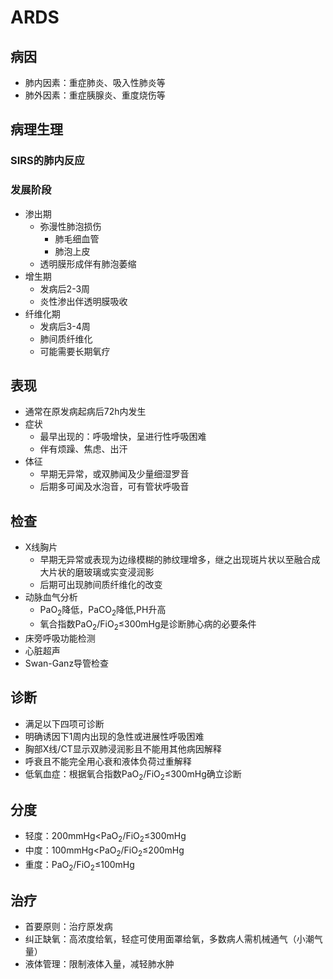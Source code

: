 # ARDS
## 病因
 - 肺内因素：重症肺炎、吸入性肺炎等
 - 肺外因素：重症胰腺炎、重度烧伤等
## 病理生理
  ### SIRS的肺内反应
  ### 发展阶段
  - 渗出期
    - 弥漫性肺泡损伤
      - 肺毛细血管
      - 肺泡上皮
    - 透明膜形成伴有肺泡萎缩
  - 增生期
    - 发病后2-3周
    - 炎性渗出伴透明膜吸收
  - 纤维化期
    - 发病后3-4周
    - 肺间质纤维化
    - 可能需要长期氧疗
## 表现
 - 通常在原发病起病后72h内发生
 - 症状
   - 最早出现的：呼吸增快，呈进行性呼吸困难
   - 伴有烦躁、焦虑、出汗
 - 体征
   - 早期无异常，或双肺闻及少量细湿罗音
   - 后期多可闻及水泡音，可有管状呼吸音
## 检查
 - X线胸片
   - 早期无异常或表现为边缘模糊的肺纹理增多，继之出现斑片状以至融合成大片状的磨玻璃或实变浸润影
   - 后期可出现肺间质纤维化的改变
 - 动脉血气分析
   - PaO<sub>2</sub>降低，PaCO<sub>2</sub>降低,PH升高
   - 氧合指数PaO<sub>2</sub>/FiO<sub>2</sub>≤300mHg是诊断肺心病的必要条件
 - 床旁呼吸功能检测
 - 心脏超声
 - Swan-Ganz导管检查
## 诊断
 - 满足以下四项可诊断
 - 明确诱因下1周内出现的急性或进展性呼吸困难
 - 胸部X线/CT显示双肺浸润影且不能用其他病因解释
 - 呼衰且不能完全用心衰和液体负荷过重解释
 - 低氧血症：根据氧合指数PaO<sub>2</sub>/FiO<sub>2</sub>≤300mHg确立诊断
## 分度
 - 轻度：200mmHg<PaO<sub>2</sub>/FiO<sub>2</sub>≤300mHg
 - 中度：100mmHg<PaO<sub>2</sub>/FiO<sub>2</sub>≤200mHg
 - 重度：PaO<sub>2</sub>/FiO<sub>2</sub>≤100mHg
## 治疗
 - 首要原则：治疗原发病
 - 纠正缺氧：高浓度给氧，轻症可使用面罩给氧，多数病人需机械通气（小潮气量）
 - 液体管理：限制液体入量，减轻肺水肿

